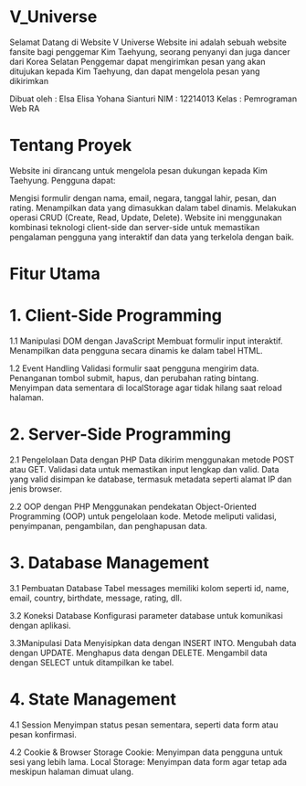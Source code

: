 # V_Universe
 
Selamat Datang di Website V Universe
Website ini adalah sebuah website fansite bagi penggemar Kim Taehyung, seorang penyanyi dan juga dancer dari Korea Selatan
Penggemar dapat mengirimkan pesan yang akan ditujukan kepada Kim Taehyung, dan dapat mengelola pesan yang dikirimkan

Dibuat oleh : Elsa Elisa Yohana  Sianturi
NIM : 12214013
Kelas : Pemrograman Web RA

# Tentang Proyek
Website ini dirancang untuk mengelola pesan dukungan kepada Kim Taehyung. Pengguna dapat:

Mengisi formulir dengan nama, email, negara, tanggal lahir, pesan, dan rating.
Menampilkan data yang dimasukkan dalam tabel dinamis.
Melakukan operasi CRUD (Create, Read, Update, Delete).
Website ini menggunakan kombinasi teknologi client-side dan server-side untuk memastikan pengalaman pengguna yang interaktif dan data yang terkelola dengan baik.

# Fitur Utama

# 1. Client-Side Programming
1.1 Manipulasi DOM dengan JavaScript
Membuat formulir input interaktif.
Menampilkan data pengguna secara dinamis ke dalam tabel HTML.

1.2 Event Handling
Validasi formulir saat pengguna mengirim data.
Penanganan tombol submit, hapus, dan perubahan rating bintang.
Menyimpan data sementara di localStorage agar tidak hilang saat reload halaman.

# 2. Server-Side Programming
2.1 Pengelolaan Data dengan PHP
Data dikirim menggunakan metode POST atau GET.
Validasi data untuk memastikan input lengkap dan valid.
Data yang valid disimpan ke database, termasuk metadata seperti alamat IP dan jenis browser.

2.2 OOP dengan PHP
Menggunakan pendekatan Object-Oriented Programming (OOP) untuk pengelolaan kode.
Metode meliputi validasi, penyimpanan, pengambilan, dan penghapusan data.

# 3. Database Management
3.1 Pembuatan Database
Tabel messages memiliki kolom seperti id, name, email, country, birthdate, message, rating, dll.

3.2 Koneksi Database
Konfigurasi parameter database untuk komunikasi dengan aplikasi.

3.3Manipulasi Data
Menyisipkan data dengan INSERT INTO.
Mengubah data dengan UPDATE.
Menghapus data dengan DELETE.
Mengambil data dengan SELECT untuk ditampilkan ke tabel.

# 4. State Management
4.1 Session
Menyimpan status pesan sementara, seperti data form atau pesan konfirmasi.

4.2 Cookie & Browser Storage
Cookie: Menyimpan data pengguna untuk sesi yang lebih lama.
Local Storage: Menyimpan data form agar tetap ada meskipun halaman dimuat ulang.
